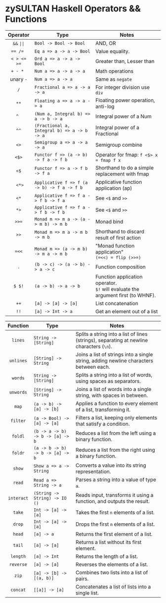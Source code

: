 # zySULTAN Haskell Operators && Functions

|Operator     |Type                                          |Notes|
|:-----------:|----------------------------------------------|-----|
| `&&` `\|\|` | `Bool -> Bool -> Bool`                       | AND, OR |
| `== /= `    | `Eq a => a -> a -> Bool`                     | Value equality. |
| `< > <= >=` | `Ord a => a -> a -> Bool`                    | Greater than, Lesser than | 
| `+ - * `    | `Num a => a -> a -> a`                       | Math operations |
| unary `-`   | `Num a => a -> a`                            | Same as `negate` |
| `/`         | `Fractional a => a -> a -> a`                | For integer division use `div` |
| ` ** `      | `Floating a => a -> a -> a`                  | Floating power operation, anti-log |
| `^ `        | `(Num a, Integral b) => a -> b -> a`         | Integral power of a Num |
| `^^`        | `(Fractional a, Integral b) => a -> b -> a`  | Integral power of a Fractional |
| `<>`        | `Semigroup a => a -> a -> a`                 | Semigroup combine |
| `<$>`       | `Functor f => (a -> b) -> f a -> f b`        | Operator for fmap: `f <$> x = fmap f x` |
| ` <$ `      | `Functor f => a -> f b -> f a`               | Shorthand to do a simple replacement with fmap |
| ` <*>`      | `Applicative f => f (a -> b) -> f a -> f b`  | Applicative function application (ap) |
| ` <* `      | `Applicative f => f a -> f b -> f a`         | See `<$` and `>>` |
| ` *> `      | `Applicative f => f a -> f b -> f b`         | See `<$` and `>>` |
| ` >>= `     | `Monad m => m a -> (a -> m b) -> m b`        | Monad bind |
| `>>`        | `Monad m => m a -> m b -> m b`               | Shorthand to discard result of first action |
| `=<<`       | `Monad m => (a -> m b) -> m a -> m b`        | "Monad function application"<br>`(=<<) = flip (>>=)` |
| `.`         | `(b -> c) -> (a -> b) -> a -> c`             | Function composition |
| `$ $!`      | `(a -> b) -> a -> b`                         | Function application operator.<br>`$!` will evaluate the argument first (to WHNF). |
| `++`        | `[a] -> [a] -> [a]`                          | List concatenation |
| `!!`        | `[a] -> Int -> a`                            | Get an element out of a list |

| Function    | Type                                       | Notes |
|:-----------:|--------------------------------------------|-------|
| `lines`     | `String -> [String]`                       | Splits a string into a list of lines (strings), separating at newline characters (`\n`). |
| `unlines`   | `[String] -> String`                       | Joins a list of strings into a single string, adding newline characters between each. |
| `words`     | `String -> [String]`                       | Splits a string into a list of words, using spaces as separators. |
| `unwords`   | `[String] -> String`                       | Joins a list of words into a single string, with spaces in between. |
| `map`       | `(a -> b) -> [a] -> [b]`                   | Applies a function to every element of a list, transforming it. |
| `filter`    | `(a -> Bool) -> [a] -> [a]`                | Filters a list, keeping only elements that satisfy a condition. |
| `foldl`     | `(b -> a -> b) -> b -> [a] -> b`           | Reduces a list from the left using a binary function. |
| `foldr`     | `(a -> b -> b) -> b -> [a] -> b`           | Reduces a list from the right using a binary function. |
| `show`      | `Show a => a -> String`                    | Converts a value into its string representation. |
| `read`      | `Read a => String -> a`                    | Parses a string into a value of type `a`. |
| `interact`  | `(String -> String) -> IO ()`              | Reads input, transforms it using a function, and outputs the result. |
| `take`      | `Int -> [a] -> [a]`                        | Takes the first `n` elements of a list. |
| `drop`      | `Int -> [a] -> [a]`                        | Drops the first `n` elements of a list. |
| `head`      | `[a] -> a`                                 | Returns the first element of a list. |
| `tail`      | `[a] -> [a]`                               | Returns a list without its first element. |
| `length`    | `[a] -> Int`                               | Returns the length of a list. |
| `reverse`   | `[a] -> [a]`                               | Reverses the elements of a list. |
| `zip`       | `[a] -> [b] -> [(a, b)]`                   | Combines two lists into a list of pairs. |
| `concat`    | `[[a]] -> [a]`                             | Concatenates a list of lists into a single list. |
